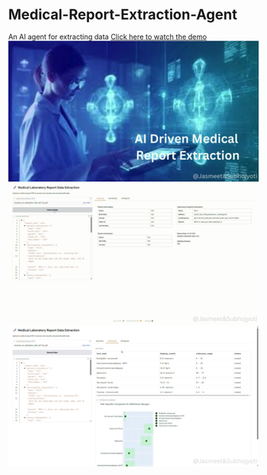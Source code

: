 # Medical-Report-Extraction-Agent
An AI agent for extracting data
[Click here to watch the demo](https://drive.google.com/file/d/1__xttNe4aunEiA694BDJDu-TXp1TulcM/view?usp=sharing)
![App Preview](medicalAgent1.png)
![App Preview](medicalAgent2.png)
![App Preview](medicalAgent3.png)
